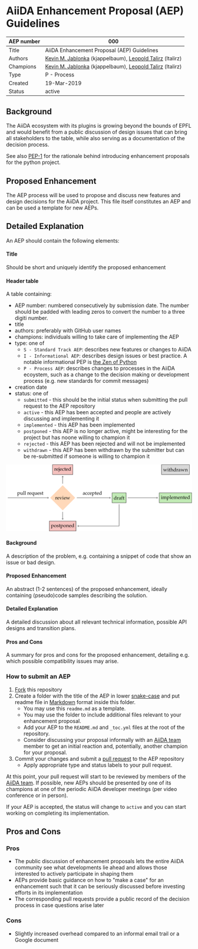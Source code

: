 # AiiDA Enhancement Proposal (AEP) Guidelines

| AEP number | 000                                                          |
|------------|--------------------------------------------------------------|
| Title      | AiiDA Enhancement Proposal (AEP) Guidelines                  |
| Authors    | [Kevin M. Jablonka](mailto:kevin.jablonka@epfl.ch) (kjappelbaum), [Leopold Talirz](mailto:leopold.talirz@epfl.ch) (ltalirz)|
| Champions  | [Kevin M. Jablonka](mailto:kevin.jablonka@epfl.ch) (kjappelbaum), [Leopold Talirz](mailto:leopold.talirz@epfl.ch) (ltalirz)|
| Type       | P - Process                                                  |
| Created    | 19-Mar-2019                                                  |
| Status     | active                                                       |

## Background 
The AiiDA ecosystem with its plugins is growing beyond the bounds of EPFL
and would benefit from a public discussion of design issues that can bring 
all stakeholders to the table, while also serving as a documentation of the decision process.

See also [PEP-1](https://www.python.org/dev/peps/pep-0001/) for the rationale behind
introducing enhancement proposals for the python project. 

## Proposed Enhancement 
The AEP process will be used to propose and discuss new features and design decisions for the AiiDA project. 
This file itself constitutes an AEP and can be used a template for new AEPs. 

## Detailed Explanation 
An AEP should contain the following elements:

#### Title

Should be short and uniquely identify the proposed enhancement

#### Header table

A table containing:
  * AEP number: numbered consecutively by submission date. The number should be padded 
    with leading zeros to convert the number to a three digiti number.
  * title
  * authors: preferably with GitHub user names
  * champions: individuals willing to take care of implementing the AEP
  * type: one of
    * `S - Standard Track AEP`: describes new features or changes to AiiDA
    * `I - Informational AEP`: describes design issues or best practice. A notable informational PEP is [the Zen of Python](https://www.python.org/dev/peps/pep-0020/)
    * `P - Process AEP`: describes changes to processes in the AiiDA ecoystem, such as a change to the decision making or development process (e.g. new standards for commit messages)
  * creation date
  * status: one of
    * `submitted` - this should be the initial status when submitting the pull request to the AEP repository
    * `active` - this AEP has been accepted and people are actively discussing and implementing it
    * `implemented` - this AEP has been implemented
    * `postponed` - this AEP is no longer active, might be interesting for the project but has noone willing to champion it
    * `rejected` - this AEP has been rejected and will not be implemented
    * `withdrawn` - this AEP has been withdrawn by the submitter but can be re-submitted if someone is willing to champion it

![AEP submission process](aep_diagram.png) 

#### Background

A description of the problem, e.g. containing a snippet of code that show an issue or bad design.

#### Proposed Enhancement

An abstract (1-2 sentences) of the proposed enhancement, ideally containing (pseudo)code samples describing the solution.

#### Detailed Explanation

A detailed discussion about all relevant technical information, possible API designs and transition plans.

#### Pros and Cons

A summary for pros and cons for the proposed enhancement, detailing e.g. which possible compatibility issues may arise.

### How to submit an AEP

1. [Fork](https://help.github.com/en/articles/fork-a-repo) this repository
2. Create a folder with the title of the AEP in lower [snake-case](https://en.wikipedia.org/wiki/Snake_case)
   and put readme file in [Markdown](https://guides.github.com/features/mastering-markdown/) format inside this folder.
     * You may use this `readme.md` as a template.
     * You may use the folder to include additional files relevant to your enhancement proposal.
     * Add your AEP to the `README.md` and `_toc.yml` files at the root of the repository.
     * Consider discussing your proposal informally with an [AiiDA team](https://github.com/orgs/aiidateam/people) member to get an initial reaction
       and, potentially, another champion for your proposal.
3. Commit your changes and submit a [pull request](https://help.github.com/en/articles/creating-a-pull-request) to the AEP repository
     * Apply appropriate type and status labels to your pull request.


At this point, your pull request will start to be reviewed by members of the [AiiDA team](https://github.com/orgs/aiidateam/people).
If possible, new AEPs should be presented by one of its champions at one of the periodic AiiDA developer meetings (per video conference or in person).

If your AEP is accepted, the status will change to `active` and you can start working on completing its implementation.

## Pros and Cons 

### Pros
* The public discussion of enhancement proposals lets the entire AiiDA community see what developments lie ahead
  and allows those interested to actively participate in shaping them
* AEPs provide basic guidance on how to "make a case" for an enhancement such that it can be seriously discussed
  before investing efforts in its implementation
* The corresponding pull requests provide a public record of the decision process in case questions arise later

### Cons
* Slightly increased overhead compared to an informal email trail or a Google document
